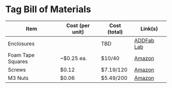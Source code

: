 # Tag Bill of Materials

| Item | Cost (per unit) | Cost (total) | Link(s) |
| ---- | ---- | ---- | ---- |
| Enclosures |  | TBD | [ADDFab Lab](https://www.umass.edu/ials/core-facilities/advanced-digital-design-and-fabrication-addfab) |
| Foam Tape Squares | ~$0.25 ea. | $10/40 | [Amazon](https://www.amazon.com/dp/B0DZ6LP6H1?ref=emc_p_m_5_i_atc&th=1) |
| Screws  | $0.12 | $7.19/120 | [Amazon](https://www.amazon.com/BNUOK-120pcs-Socket-Threads-Spanner/dp/B0DJQGGDP2/ref=sr_1_6?crid=2MIVW0FF8V992&dib=eyJ2IjoiMSJ9.PQRy3J_ANXfiTSi_A8Y3YodrISndL-3U9B0pzEjrw4h-KKdqN9EskfN27j3v68gi2AoZa0Bh4h5Jnln87oxPS1Z3zmgBwOLDUnNz3ffFSJo0bicRdFwB_k4A94f5cv0eEwyrUWbDeSlswRNpBg6abTRNvu64EivpqCOyTehhn7zj6Qvz-YPQmgCj9XqFxDz7xE3BZ66dasNwHG11dhfHPrGGGo-5ez624LE3iExncCFx8clJjVInZf75PMyWWQsLxfAR1Hl4t0Fs1XiSrFVke4n2Ae-2UsI2uEaIlcIScqg.1j3XWcm8kQZMMuyG9CyX5G-Cw96UcwZ-9Ibhnzvw_24&dib_tag=se&keywords=socket%2Bm3x10%2Bscrew&qid=1753727267&s=industrial&sprefix=socket%2Bm3x10%2Bscrew%2Cindustrial%2C129&sr=1-6&th=1) |
| M3 Nuts | $0.06 | $5.49/200 | [Amazon](https://www.amazon.com/pouilzx-Carbon-Steel-Hexagon-200pcs/dp/B0CMGK8MV9/ref=pd_sbs_d_sccl_1_1/141-6662169-0265150?pd_rd_w=yQ6qm&content-id=amzn1.sym.2cd14f8d-eb5c-4042-b934-4a05eafd2874&pf_rd_p=2cd14f8d-eb5c-4042-b934-4a05eafd2874&pf_rd_r=6W4M9FZAGFW88CC421NT&pd_rd_wg=GLHtb&pd_rd_r=f7bd4670-3df5-464a-b04e-2152bbedc286&pd_rd_i=B0CMGK8MV9&psc=1) |
